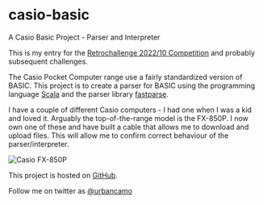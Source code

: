 # casio-basic
A Casio Basic Project - Parser and Interpreter

This is my entry for the 
[Retrochallenge 2022/10 Competition](https://www.retrochallenge.org/p/entrants-list-202210.html) and probably 
subsequent challenges.

The Casio Pocket Computer range use a fairly standardized version 
of BASIC. This project is to create a parser for 
BASIC using the programming language [Scala](https://scala-lang.org)
and the parser library [fastparse](https://github.com/com-lihaoyi/fastparse).

I have a couple of different Casio computers - I had one when I was a kid and loved it.
Arguably the top-of-the-range model is the FX-850P. I now own one of these 
and have built a cable that allows me to download and upload files. This will allow
 me to confirm correct behaviour of the parser/interpreter.

![Casio FX-850P](https://cloud10.todocoleccion.online/segunda-mano/tc/2020/07/10/13/211392181_220294715.jpg)

This project is hosted on [GitHub](https://github.com/urbancamo/casio-basic).

Follow me on twitter as [@urbancamo](https://twitter.com/urbancamo)

